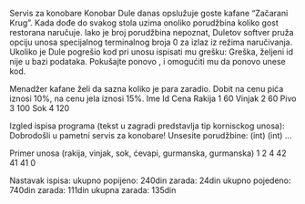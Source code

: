 Servis za konobare
Konobar Dule danas opslužuje goste kafane “Začarani Krug”. Kada dođe do svakog stola uzima onoliko porudžbina koliko gost restorana
naručuje. Iako je broj porudžbina nepoznat, Duletov softver pruža opciju unosa specijalnog terminalnog broja 0 za izlaz iz režima
naručivanja. Ukoliko je Dule pogrešio kod pri unosu ispisati mu grešku: Greška, željeni id nije u bazi podataka.
Pokušajte ponovo , i omogućiti mu da ponovo unese kod.

Menadžer kafane želi da sazna koliko je para zaradio. Dobit na cenu pića iznosi 10%, na cenu jela iznosi 15%.
Ime     Id Cena
Rakija  1 60
Vinjak  2 60
Pivo    3 100
Sok     4 120

Izgled ispisa programa (tekst u zagradi predstavlja tip kornisckog unosa):
Dobrodošli u pametni servis za konobare!
Unsesite porudžbine:
(int) (int) ...

Primer unosa (rakija, vinjak, sok, ćevapi, gurmanska, gurmanska)
1 2 4 42 41 41 0

Nastavak ispisa:
ukupno popijeno: 240din zarada: 24din
ukupno pojedeno: 740din zarada: 111din
ukupna zarada: 135din
